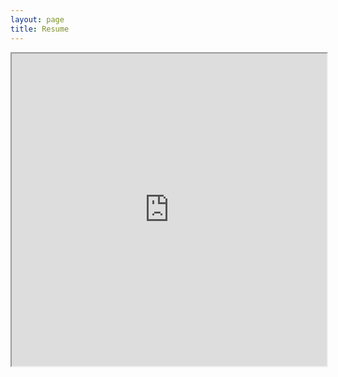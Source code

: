 ```yaml
---
layout: page
title: Resume
---
```


<iframe src="https://drive.google.com/file/d/12dhfcBeJHJsbmG_DfHkItKl_sBZeakCV/preview" width="100%" height="500"></iframe>
